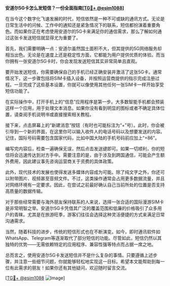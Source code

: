 **安道尔5G卡怎么发短信？一份全面指南[[TG💪+ @esim1088](https://t.me/s/esim1088)]**

在当今这个数字化飞速发展的时代，短信依然是一种不可或缺的通讯方式。无论是日常生活中的问候、工作中的通知还是紧急情况下的联系，短信都扮演着重要角色。而如果你正在考虑使用安道尔的5G卡来满足你的通信需求，那么了解如何通过这张卡发送短信就显得尤为重要了。

首先，我们需要明确一点：安道尔虽然国土面积不大，但其提供的5G网络服务却相当出色。无论是在速度上还是稳定性方面，它都能为用户提供优质的体验。而当你拥有一张安道尔5G卡时，你会发现发送短信其实非常简单且直观。

要开始发送短信，你需要确保自己的手机已经正确安装并激活了这张5G卡。通常情况下，这一步骤包括将SIM卡插入设备，并按照运营商提供的指示完成注册过程。一旦完成了这些基本设置，你就可以像使用其他任何一张SIM卡一样开始享受短信功能了。

在实际操作中，打开手机上的“信息”应用程序是第一步。大多数智能手机都会预装这样一个应用，用于处理文本消息。如果你没有看到明显的图标或者不确定具体位置，请查阅手机说明书或直接搜索相关教程。

接下来，点击屏幕上的“新建消息”按钮（有时也可能标注为“+”号）。此时，你会被引导到一个新的界面，在这里你可以输入收件人的电话号码以及想要发送的内容。记住，国际号码需要包含国家代码，比如中国大陆的手机号码前应加上“+86”。

编写完内容后，检查一遍确保无误，然后点击发送键即可。如果一切顺利，你的短信将会迅速传达到对方手中。需要注意的是，由于涉及到跨国通信，可能会产生额外费用，因此建议事先咨询运营商关于资费的具体政策。

此外，现代技术的发展也使得发送多媒体内容成为可能。除了纯文字之外，你还可以附带图片、视频甚至音频文件。不过，这类操作通常会占用更多数据流量，并且对网络环境有一定要求。因此，在尝试之前最好确认自己当前所处的位置是否支持高质量的数据传输。

对于那些经常需要与海外朋友保持联系的人来说，选择一张合适的国际漫游SIM卡是非常明智之举。安道尔5G卡凭借其广泛的覆盖范围和低廉的价格吸引了众多用户的青睐。尤其是在旅游旺季，游客们往往会选择这种灵活便捷的方式来满足日常沟通需求。

当然，随着科技的进步，传统的短信形式也在不断演变。如今，即时通讯软件如WhatsApp、Telegram等逐渐取代了部分短信的功能。尽管如此，短信仍然以其独特的优势——无需依赖特定的应用程序、兼容性强等特点而占据一席之地。

总而言之，使用安道尔5G卡发送短信并不是什么复杂的事情。只要遵循上述步骤，并注意一些细节问题，你就能够轻松地实现这一目标。希望本文能帮助到每一位有此需求的朋友！如果你还有其他疑问，欢迎随时留言交流。

[[TG💪+ @esim1088](https://t.me/s/esim1088) ![Image](https://i.postimg.cc/4NQfJmqS/Snipaste-2025-05-13-00-14-12.png)]